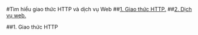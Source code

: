 #Tìm hiểu giao thức HTTP và dịch vụ Web
##[1. Giao thức HTTP.](#http)
##[2. Dịch vụ web.](#web)


<a name="http"></a>
##1. Giao thức HTTP



